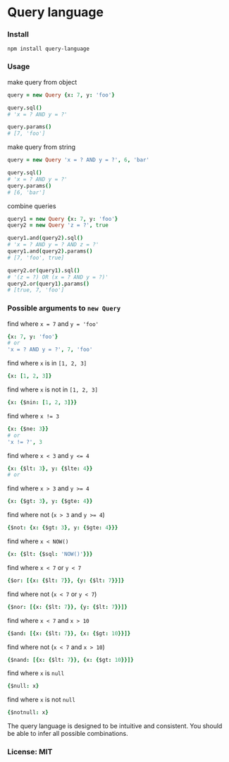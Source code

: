 # Query language

### Install

    npm install query-language

### Usage

make query from object

```coffeescript
query = new Query {x: 7, y: 'foo'}

query.sql()
# 'x = ? AND y = ?'

query.params()
# [7, 'foo']
```

make query from string

```coffeescript
query = new Query 'x = ? AND y = ?', 6, 'bar'

query.sql()
# 'x = ? AND y = ?'
query.params()
# [6, 'bar']
```

combine queries

```coffeescript
query1 = new Query {x: 7, y: 'foo'}
query2 = new Query 'z = ?', true

query1.and(query2).sql()
# 'x = ? AND y = ? AND z = ?'
query1.and(query2).params()
# [7, 'foo', true]

query2.or(query1).sql()
# '(z = ?) OR (x = ? AND y = ?)'
query2.or(query1).params()
# [true, 7, 'foo']
```

### Possible arguments to `new Query`

find where `x = 7` and `y = 'foo'`

```coffeescript
{x: 7, y: 'foo'}
# or
'x = ? AND y = ?', 7, 'foo'
```

find where `x` is in `[1, 2, 3]`

```coffeescript
{x: [1, 2, 3]}
```

find where `x` is not in `[1, 2, 3]`

```coffeescript
{x: {$nin: [1, 2, 3]}}
```

find where `x != 3`

```coffeescript
{x: {$ne: 3}}
# or
'x != ?', 3
```

find where `x < 3` and `y <= 4`

```coffeescript
{x: {$lt: 3}, y: {$lte: 4}}
# or
```

find where `x > 3` and `y >= 4`

```coffeescript
{x: {$gt: 3}, y: {$gte: 4}}
```

find where not (`x > 3` and `y >= 4`)

```coffeescript
{$not: {x: {$gt: 3}, y: {$gte: 4}}}
```

find where `x < NOW()`

```coffeescript
{x: {$lt: {$sql: 'NOW()'}}}
```

find where `x < 7` or `y < 7`

```coffeescript
{$or: [{x: {$lt: 7}}, {y: {$lt: 7}}]}
```

find where not (`x < 7` or `y < 7`)

```coffeescript
{$nor: [{x: {$lt: 7}}, {y: {$lt: 7}}]}
```

find where `x < 7` and `x > 10`

```coffeescript
{$and: [{x: {$lt: 7}}, {x: {$gt: 10}}]}
```

find where not (`x < 7` and `x > 10`)

```coffeescript
{$nand: [{x: {$lt: 7}}, {x: {$gt: 10}}]}
```

find where `x` is `null`

```coffeescript
{$null: x}
```

find where `x` is not `null`

```coffeescript
{$notnull: x}
```

The query language is designed to be intuitive and consistent.
You should be able to infer all possible combinations.

### License: MIT
